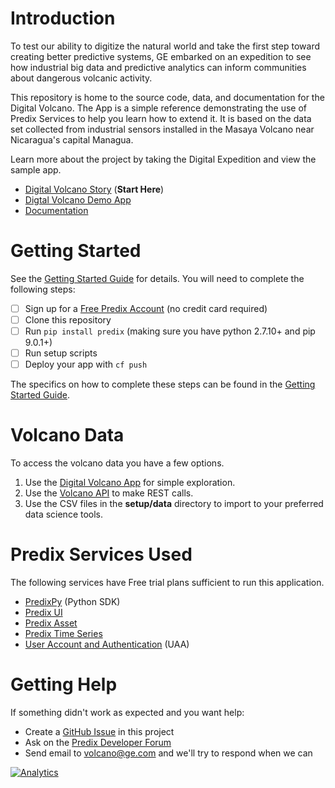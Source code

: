 
# Introduction

To test our ability to digitize the natural world and take the first step
toward creating better predictive systems, GE embarked on an expedition to see
how industrial big data and predictive analytics can inform communities about
dangerous volcanic activity.

This repository is home to the source code, data, and documentation for the
Digital Volcano.  The App is a simple reference demonstrating the use of Predix
Services to help you learn how to extend it.  It is based on the data set
collected from industrial sensors installed in the Masaya Volcano near
Nicaragua's capital Managua.

Learn more about the project by taking the Digital Expedition and view the
sample app.

- [Digital Volcano Story][story] (**Start Here**)
- [Digtal Volcano Demo App][volcanoapp]
- [Documentation][docs]

# Getting Started

See the [Getting Started Guide][quickstart] for details.  You will need to
complete the following steps:

- [ ] Sign up for a [Free Predix Account][signup] (no credit card required)
- [ ] Clone this repository
- [ ] Run `pip install predix` (making sure you have python 2.7.10+ and pip 9.0.1+)
- [ ] Run setup scripts
- [ ] Deploy your app with `cf push`

The specifics on how to complete these steps can be found in the [Getting Started Guide][quickstart].

# Volcano Data

To access the volcano data you have a few options.

1. Use the [Digital Volcano App][volcanoapp] for simple exploration.
2. Use the [Volcano API][volcanoapi] to make REST calls.
3. Use the CSV files in the **setup/data** directory to import to your
   preferred data science tools.

# Predix Services Used

The following services have Free trial plans sufficient to run this
application.

- [PredixPy][predixpy] (Python SDK)
- [Predix UI][ui]
- [Predix Asset][asset]
- [Predix Time Series][timeseries]
- [User Account and Authentication][uaa] (UAA)

# Getting Help

If something didn't work as expected and you want help:

- Create a [GitHub Issue][github] in this project
- Ask on the [Predix Developer Forum][forum]
- Send email to volcano@ge.com and we'll try to respond when we can

[![Analytics](https://ga-beacon.appspot.com/UA-82773213-1/predix-volcano-app/readme?pixel)](https://github.com/PredixDev)

[story]: https://www.ge.com/digitalvolcano
[volcanoapp]: https://volcano-app.run.aws-usw02-pr.ice.predix.io
[docs]: https://volcano-app.run.aws-usw02-pr.ice.predix.io/docs/html/index.html
[quickstart]: https://volcano-app.run.aws-usw02-pr.ice.predix.io/docs/html/getting-started/index.html
[signup]: https://www.predix.io/registration/
[uaa]: https://www.predix.io/services/service.html?id=1172
[timeseries]: https://www.predix.io/services/service.html?id=1177
[asset]: https://www.predix.io/services/service.html?id=1171
[ui]: https://www.predix-ui.com/#/home/
[predixpy]: https://github.com/PredixDev/predixpy
[volcanoapi]: https://volcano-app.run.aws-usw02-pr.ice.predix.io/docs/html/api/index.html
[forum]: https://forum.predix.io/index.html
[github]: https://github.com/PredixDev/predix-volcano-app/issues
